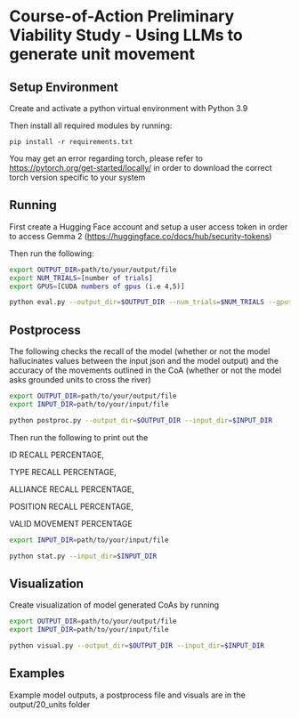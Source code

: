 # Course-of-Action Preliminary Viability Study - Using LLMs to generate unit movement

## Setup Environment

Create and activate a python virtual environment with Python 3.9

Then install all required modules by running:

```
pip install -r requirements.txt
```

You may get an error regarding torch, please refer to https://pytorch.org/get-started/locally/ in order to download the correct torch version specific to your system

## Running 

First create a Hugging Face account and setup a user access token in order to access Gemma 2 (https://huggingface.co/docs/hub/security-tokens)



Then run the following:

```bash
export OUTPUT_DIR=path/to/your/output/file
export NUM_TRIALS=[number of trials]
export GPUS=[CUDA numbers of gpus (i.e 4,5)]

python eval.py --output_dir=$OUTPUT_DIR --num_trials=$NUM_TRIALS --gpus=GPUS
```

## Postprocess

The following checks the recall of the model (whether or not the model hallucinates values between the input json and the model output) and the accuracy of the movements outlined in the CoA (whether or not the model asks grounded units to cross the river)

```bash
export OUTPUT_DIR=path/to/your/output/file
export INPUT_DIR=path/to/your/input/file

python postproc.py --output_dir=$OUTPUT_DIR --input_dir=$INPUT_DIR
```
Then run the following to print out the

ID RECALL PERCENTAGE,

TYPE RECALL PERCENTAGE,

ALLIANCE RECALL PERCENTAGE,

POSITION RECALL PERCENTAGE,

VALID MOVEMENT PERCENTAGE

```bash
export INPUT_DIR=path/to/your/input/file

python stat.py --input_dir=$INPUT_DIR
```

## Visualization

Create visualization of model generated CoAs by running

```bash
export OUTPUT_DIR=path/to/your/output/file
export INPUT_DIR=path/to/your/input/file

python visual.py --output_dir=$OUTPUT_DIR --input_dir=$INPUT_DIR
```

## Examples

Example model outputs, a postprocess file and visuals are in the output/20_units folder

